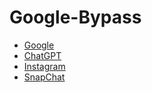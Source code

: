 # Google-Bypass

- [Google](https://google.com/)
- [ChatGPT](https://chatgpt.com/)
- [Instagram](https://www.instagram.com/)
- [SnapChat](https://web.snapchat.com/)
